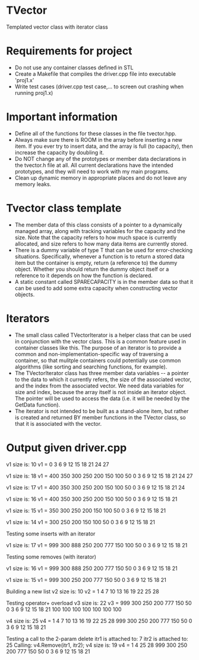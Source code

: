# TVector
Templated vector class with iterator class

# Requirements for project
- Do not use any container classes defined in STL
- Create a Makefile that compiles the driver.cpp file into executable 'proj1.x'
- Write test cases (driver.cpp test case,... to screen out crashing when running proj1.x)

# Important information
- Define all of the functions for these classes in the file tvector.hpp.
- Always make sure there is ROOM in the array before inserting a new item. If you ever try to insert data, and the array is full (to capacity), then increase the capacity by doubling it.
- Do NOT change any of the prototypes or member data declarations in the tvector.h file at all. All current declarations have the intended prototypes, and they will need to work with my main programs.
- Clean up dynamic memory in appropriate places and do not leave any memory leaks.

# Tvector class template
- The member data of this class consists of a pointer to a dynamically managed array, along with tracking variables for the capacity and the size. Note that the capacity refers to how much space is currently allocated, and size refers to how many data items are currently stored.
- There is a dummy variable of type T that can be used for error-checking situations. Specifically, whenever a function is to return a stored data item but the container is empty, return (a reference to) the dummy object. Whether you should return the dummy object itself or a reference to it depends on how the function is declared.
- A static constant called SPARECAPACITY is in the member data so that it can be used to add some extra capacity when constructing vector objects.
  
# Iterators
- The small class called TVectorIterator is a helper class that can be used in conjunction with the vector class. This is a common feature used in container classes like this. The purpose of an iterator is to provide a common and non-implementation-specific way of traversing a container, so that mulitple containers could potentially use common algorithms (like sorting and searching functions, for example).
- The TVectorIterator class has three member data variables -- a pointer to the data to which it currently refers, the size of the associated vector, and the index from the associated vector. We need data variables for size and index, because the array itself is not inside an iterator object. The pointer will be used to access the data (i.e. it will be needed by the GetData function).
- The iterator is not intended to be built as a stand-alone item, but rather is created and returned BY member functions in the TVector class, so that it is associated with the vector.
  
# Output given driver.cpp
v1 size is: 10
v1 = 0 3 6 9 12 15 18 21 24 27

v1 size is: 18
v1 = 400 350 300 250 200 150 100 50 0 3 6 9 12 15 18 21 24 27

v1 size is: 17
v1 = 400 350 300 250 200 150 100 50 0 3 6 9 12 15 18 21 24

v1 size is: 16
v1 = 400 350 300 250 200 150 100 50 0 3 6 9 12 15 18 21

v1 size is: 15
v1 = 350 300 250 200 150 100 50 0 3 6 9 12 15 18 21

v1 size is: 14
v1 = 300 250 200 150 100 50 0 3 6 9 12 15 18 21

Testing some inserts with an iterator

v1 size is: 17
v1 = 999 300 888 250 200 777 150 100 50 0 3 6 9 12 15 18 21

Testing some removes (with iterator)

v1 size is: 16
v1 = 999 300 888 250 200 777 150 50 0 3 6 9 12 15 18 21

v1 size is: 15
v1 = 999 300 250 200 777 150 50 0 3 6 9 12 15 18 21

Building a new list
v2 size is: 10
v2 = 1 4 7 10 13 16 19 22 25 28

Testing operator+ overload
v3 size is: 22
v3 = 999 300 250 200 777 150 50 0 3 6 9 12 15 18 21 100 100 100 100 100 100 100

v4 size is: 25
v4 = 1 4 7 10 13 16 19 22 25 28 999 300 250 200 777 150 50 0 3 6 9 12 15 18 21

Testing a call to the 2-param delete
itr1 is attached to: 7
itr2 is attached to: 25
Calling:  v4.Remove(itr1, itr2);
v4 size is: 19
v4 = 1 4 25 28 999 300 250 200 777 150 50 0 3 6 9 12 15 18 21

